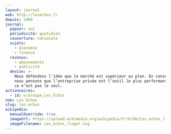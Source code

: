 ```yaml
---
layout: journal
web: http://lesechos.fr
depuis: 1908
journal:
  papier: oui
  périodicité: quotidien
  couverture: nationale
  sujets:
    - économie
    - finance
  revenus:
    - abonnements
    - publicité
  devise: >-
    Nous défendons l’idée que le marché est supérieur au plan. En conséquence,
    nous pensons que l’entreprise privée est l’outil le plus performant, même si
    ce n’est pas le seul.
actionnaires:
  - id: w:Groupe_Les_Échos
nom: Les Échos
slug: les-echos
wikipedia:
  manualOverride: true
  imageUrl: https://upload.wikimedia.org/wikipedia/fr/b/bb/Les_echos_(logo).svg
  imageFilename: Les_echos_(logo).svg
---
```

